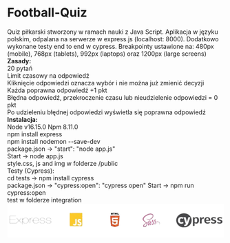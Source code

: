 # Football-Quiz
Quiz piłkarski stworzony w ramach nauki z Java Script. Aplikacja w języku polskim, odpalana na serwerze w express.js (localhost: 8000). Dodatkowo wykonane testy end to end w cypress. Breakpointy ustawione na:
480px (mobile), 
768px (tablets),
992px (laptops) oraz
1200px (large screens) <br />
**Zasady:** <br />
20 pytań <br />
Limit czasowy na odpowiedź <br />
Kliknięcie odpowiedzi oznacza wybór i nie można już zmienić decyzji <br />
Każda poprawna odpowiedź +1 pkt <br />
Błędna odpowiedź, przekroczenie czasu lub nieudzielenie odpowiedzi = 0 pkt <br />
Po udzieleniu błędnej odpowiedzi wyświetla się poprawna odpowiedź <br />
**Instalacja:** <br />
Node  v16.15.0 
Npm 8.11.0 <br />
npm install express <br />
npm install nodemon --save-dev <br />
package.json -> "start": "node app.js" <br />
Start -> node app.js <br />
style.css, js and img w folderze /public <br />
Testy (Cypress): <br />
cd tests ->
npm install cypress <br />
package.json -> "cypress:open": "cypress open"
Start -> npm run cypress:open <br />
test w folderze integration <br />
<img src="public/img/technologies.png">
